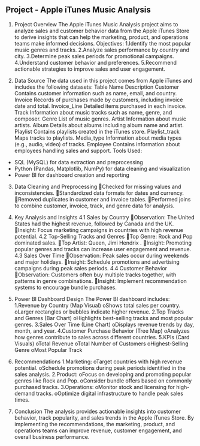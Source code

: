 ## Project  - Apple iTunes Music Analysis 

1. Project Overview
The Apple iTunes Music Analysis project aims to analyze sales and customer behavior data from the Apple iTunes Store to derive insights that can help the marketing, product, and operations teams make informed decisions.
Objectives: 
1.Identify the most popular music genres and tracks. 
2.Analyze sales performance by country and city. 
3.Determine peak sales periods for promotional campaigns.
4.Understand customer behavior and preferences.
5.Recommend actionable strategies to improve sales and user engagement.

2. Data Source
The data used in this project comes from Apple iTunes and includes the following datasets:
Table Name	Description
Customer	Contains customer information such as name, email, and country.
Invoice	Records of purchases made by customers, including invoice date and total.
Invoice_Line	Detailed items purchased in each invoice.
Track	Information about music tracks such as name, genre, and composer.
Genre	List of music genres.
Artist	Information about music artists.
Album	Details about albums including album name and artist.
Playlist	Contains playlists created in the iTunes store.
Playlist_track	Maps tracks to playlists.
Media_type	Information about media types (e.g., audio, video) of tracks.
Employee	Contains information about employees handling sales and support.
Tools Used:
- SQL (MySQL) for data extraction and preprocessing
- Python (Pandas, Matplotlib, NumPy) for data cleaning and visualization
- Power BI for dashboard creation and reporting

3. Data Cleaning and Preprocessing
Checked for missing values and inconsistencies.
Standardized data formats for dates and currency.
Removed duplicates in customer and invoice tables.
Performed joins to combine customer, invoice, track, and genre data for analysis.

4. Key Analysis and Insights
4.1 Sales by Country
Observation: The United States had the highest revenue, followed by Canada and the UK.
Insight: Focus marketing campaigns in countries with high revenue potential.
4.2 Top-Selling Tracks and Genres
Top Genre: Rock and Pop dominated sales.
Top Artist: Queen, Jimi Hendrix .
Insight: Promoting popular genres and tracks can increase user engagement and revenue.
4.3 Sales Over Time
Observation: Peak sales occur during weekends and major holidays.
Insight: Schedule promotions and advertising campaigns during peak sales periods.
4.4 Customer Behavior
Observation: Customers often buy multiple tracks together, with patterns in genre combinations.
Insight: Implement recommendation systems to encourage bundle purchases.

5. Power BI Dashboard Design
The Power BI dashboard includes:
1.Revenue by Country (Map Visual)
oShows total sales per country.
oLarger rectangles or bubbles indicate higher revenue.
2.Top Tracks and Genres (Bar Chart)
oHighlights best-selling tracks and most popular genres.
3.Sales Over Time (Line Chart)
oDisplays revenue trends by day, month, and year.
4.Customer Purchase Behavior (Tree Map)
oAnalyzes how genres contribute to sales across different countries.
5.KPIs (Card Visuals)
oTotal Revenue
oTotal Number of Customers
oHighest-Selling Genre
oMost Popular Track

6. Recommendations
1.Marketing:
oTarget countries with high revenue potential.
oSchedule promotions during peak periods identified in the sales analysis.
2.Product:
oFocus on developing and promoting popular genres like Rock and Pop.
oConsider bundle offers based on commonly purchased tracks.
3.Operations:
oMonitor stock and licensing for high-demand tracks.
oOptimize digital infrastructure to handle peak sales times.

7. Conclusion
The analysis provides actionable insights into customer behavior, track popularity, and sales trends in the Apple iTunes Store. By implementing the recommendations, the marketing, product, and operations teams can improve revenue, customer engagement, and overall business performance.
